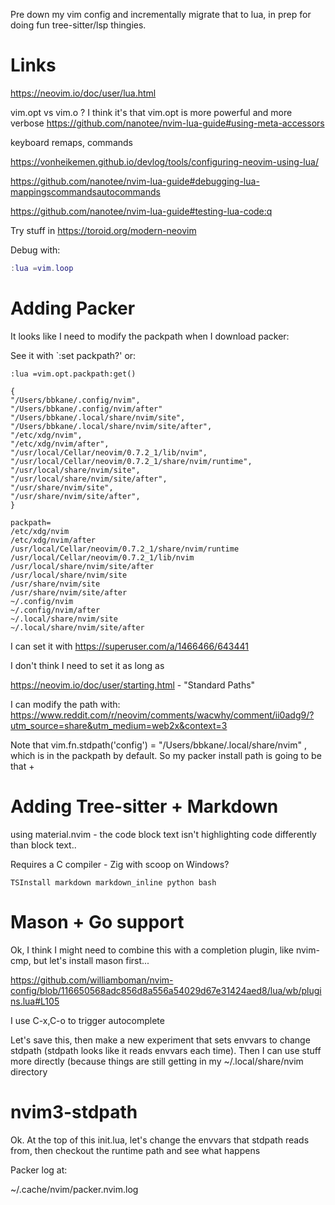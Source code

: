 Pre down my vim config and incrementally migrate that to lua, in prep for doing fun tree-sitter/lsp thingies.

# Links

https://neovim.io/doc/user/lua.html

vim.opt vs vim.o ? I think it's that vim.opt is more powerful and more verbose https://github.com/nanotee/nvim-lua-guide#using-meta-accessors

keyboard remaps, commands

https://vonheikemen.github.io/devlog/tools/configuring-neovim-using-lua/

https://github.com/nanotee/nvim-lua-guide#debugging-lua-mappingscommandsautocommands

https://github.com/nanotee/nvim-lua-guide#testing-lua-code:q

Try stuff in https://toroid.org/modern-neovim

Debug with:

```lua
:lua =vim.loop
```

# Adding Packer

It looks like I need to modify the packpath when I download packer:


See it with `:set packpath?' or:

```
:lua =vim.opt.packpath:get()
```

```
{ 
"/Users/bbkane/.config/nvim",
"/Users/bbkane/.config/nvim/after" 
"/Users/bbkane/.local/share/nvim/site",
"/Users/bbkane/.local/share/nvim/site/after",
"/etc/xdg/nvim",
"/etc/xdg/nvim/after",
"/usr/local/Cellar/neovim/0.7.2_1/lib/nvim",
"/usr/local/Cellar/neovim/0.7.2_1/share/nvim/runtime",
"/usr/local/share/nvim/site",
"/usr/local/share/nvim/site/after",
"/usr/share/nvim/site",
"/usr/share/nvim/site/after",
}
```

```
packpath=
/etc/xdg/nvim
/etc/xdg/nvim/after
/usr/local/Cellar/neovim/0.7.2_1/share/nvim/runtime
/usr/local/Cellar/neovim/0.7.2_1/lib/nvim
/usr/local/share/nvim/site/after
/usr/local/share/nvim/site
/usr/share/nvim/site
/usr/share/nvim/site/after
~/.config/nvim
~/.config/nvim/after
~/.local/share/nvim/site
~/.local/share/nvim/site/after
```

I can set it with https://superuser.com/a/1466466/643441

I don't think I need to set it as long as 


https://neovim.io/doc/user/starting.html - "Standard Paths"

I can modify the path with: https://www.reddit.com/r/neovim/comments/wacwhy/comment/ii0adg9/?utm_source=share&utm_medium=web2x&context=3

Note that vim.fn.stdpath('config') = "/Users/bbkane/.local/share/nvim" , which is in the packpath by default. So my packer install path is going to be that + 

# Adding Tree-sitter + Markdown

using material.nvim - the code block text isn't highlighting code differently than block text..

Requires a C compiler - Zig with scoop on Windows?

```
TSInstall markdown markdown_inline python bash
```

# Mason + Go support

Ok, I think I might need to combine this with a completion plugin, like nvim-cmp, but let's install mason first...

https://github.com/williamboman/nvim-config/blob/116650568adc856d8a556a54029d67e31424aed8/lua/wb/plugins.lua#L105

I use C-x,C-o to trigger autocomplete

Let's save this, then make a new experiment that sets envvars to change stdpath (stdpath looks like it reads envvars each time). Then I can use stuff more directly (because things are still getting in my ~/.local/share/nvim directory

# nvim3-stdpath

Ok. At the top of this init.lua, let's change the envvars that stdpath reads from, then checkout the runtime path and see what happens

Packer log at:

 ~/.cache/nvim/packer.nvim.log

